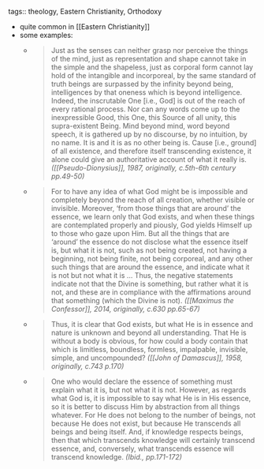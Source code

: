 tags:: theology, Eastern Christianity, Orthodoxy

- quite common in [[Eastern Christianity]]
- some examples:
	- > Just as the senses can neither grasp nor perceive the things of the mind, just as
	  representation and shape cannot take in the simple and the shapeless, just as corporal form
	  cannot lay hold of the intangible and incorporeal, by the same standard of truth beings are
	  surpassed by the infinity beyond being, intelligences by that oneness which is beyond
	  intelligence. Indeed, the inscrutable One [i.e., God] is out of the reach of every rational
	  process. Nor can any words come up to the inexpressible Good, this One, this Source of all
	  unity, this supra-existent Being. Mind beyond mind, word beyond speech, it is gathered up
	  by no discourse, by no intuition, by no name. It is and it is as no other being is. Cause [i.e.,
	  ground] of all existence, and therefore itself transcending existence, it alone could give an
	  authoritative account of what it really is.
	  *([[Pseudo-Dionysius]], 1987, originally, c.5th-6th century pp.49-50)*
	- > For to have any idea of what God might be is impossible and completely beyond the reach
	  of all creation, whether visible or invisible. Moreover, ‘from those things that are around’
	  the essence, we learn only that God exists, and when these things are contemplated
	  properly and piously, God yields Himself up to those who gaze upon Him. But all the
	  things that are ‘around’ the essence do not disclose what the essence itself is, but what it is
	  not, such as not being created, not having a beginning, not being finite, not being
	  corporeal, and any other such things that are around the essence, and indicate what it is not
	  but not what it is … Thus, the negative statements indicate not that the Divine is
	  something, but rather what it is not, and these are in compliance with the affirmations
	  around that something (which the Divine is not).
	  *([[Maximus the Confessor]], 2014, originally, c.630 pp.65-67)*
	- > Thus, it is clear that God exists, but what He is in essence and nature is unknown and
	  beyond all understanding. That He is without a body is obvious, for how could a body
	  contain that which is limitless, boundless, formless, impalpable, invisible, simple, and
	  uncompounded?
	  *([[John of Damascus]], 1958, originally, c.743 p.170)*
	- > One who would declare the essence of something must explain what it is, but not what it is
	  not. However, as regards what God is, it is impossible to say what He is in His essence, so
	  it is better to discuss Him by abstraction from all things whatever. For He does not belong
	  to the number of beings, not because He does not exist, but because He transcends all
	  beings and being itself. And, if knowledge respects beings, then that which transcends
	  knowledge will certainly transcend essence, and, conversely, what transcends essence will
	  transcend knowledge.
	  *(Ibid., pp.171-172)*
